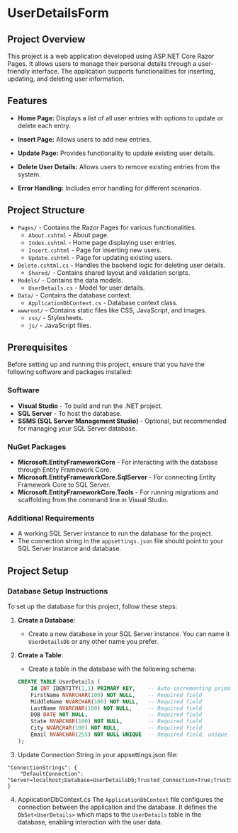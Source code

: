 # UserDetailsForm

## Project Overview

This project is a web application developed using ASP.NET Core Razor Pages. It allows users to manage their personal details through a user-friendly interface. The application supports functionalities for inserting, updating, and deleting user information.

## Features

- **Home Page:** Displays a list of all user entries with options to update or delete each entry.
- **Insert Page:** Allows users to add new entries.
- **Update Page:** Provides functionality to update existing user details.
- **Delete User Details:** Allows users to remove existing entries from the system.

- **Error Handling:** Includes error handling for different scenarios.

## Project Structure

- `Pages/` - Contains the Razor Pages for various functionalities.
  - `About.cshtml` - About page.
  - `Index.cshtml` - Home page displaying user entries.
  - `Insert.cshtml` - Page for inserting new users.
  - `Update.cshtml` - Page for updating existing users.
- `Delete.cshtml.cs` - Handles the backend logic for deleting user details.
  - `Shared/` - Contains shared layout and validation scripts.
- `Models/` - Contains the data models.
  - `UserDetails.cs` - Model for user details.
- `Data/` - Contains the database context.
  - `ApplicationDbContext.cs` - Database context class.
- `wwwroot/` - Contains static files like CSS, JavaScript, and images.
  - `css/` - Stylesheets.
  - `js/` - JavaScript files.
 
## Prerequisites

Before setting up and running this project, ensure that you have the following software and packages installed:

### Software
- **Visual Studio** - To build and run the .NET project.
- **SQL Server** - To host the database.
- **SSMS (SQL Server Management Studio)** - Optional, but recommended for managing your SQL Server database.

### NuGet Packages
- **Microsoft.EntityFrameworkCore** - For interacting with the database through Entity Framework Core.
- **Microsoft.EntityFrameworkCore.SqlServer** - For connecting Entity Framework Core to SQL Server.
- **Microsoft.EntityFrameworkCore.Tools** - For running migrations and scaffolding from the command line in Visual Studio.

### Additional Requirements
- A working SQL Server instance to run the database for the project.
- The connection string in the `appsettings.json` file should point to your SQL Server instance and database.

## Project Setup

### Database Setup Instructions

To set up the database for this project, follow these steps:

1. **Create a Database**:
   - Create a new database in your SQL Server instance. You can name it `UserDetailsDb` or any other name you prefer.

2. **Create a Table**:
   - Create a table in the database with the following schema:

   ```sql
   CREATE TABLE UserDetails (
       Id INT IDENTITY(1,1) PRIMARY KEY,    -- Auto-incrementing primary key
       FirstName NVARCHAR(100) NOT NULL,    -- Required field
       MiddleName NVARCHAR(100) NOT NULL,   -- Required field
       LastName NVARCHAR(100) NOT NULL,     -- Required field
       DOB DATE NOT NULL,                   -- Required field
       State NVARCHAR(100) NOT NULL,        -- Required field
       City NVARCHAR(100) NOT NULL,         -- Required field
       Email NVARCHAR(255) NOT NULL UNIQUE  -- Required field, unique constraint
   );

3. Update Connection String in your appsettings.json file:
```
"ConnectionStrings": {
    "DefaultConnection": "Server=localhost;Database=UserDetailsDb;Trusted_Connection=True;TrustServerCertificate=True;"
}
```
4. ApplicationDbContext.cs
The ```ApplicationDbContext``` file configures the connection between the application and the database. It defines the ```DbSet<UserDetails>``` which maps to the ```UserDetails``` table in the database, enabling interaction with the user data.

